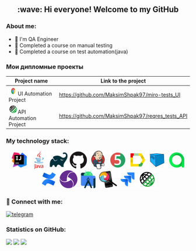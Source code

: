 <h2 align="center">:wave: Hi everyone! Welcome to my GitHub</h2>


### About me:

- 💼 I'm QA Engineer
- :green_book: Completed a course on manual testing
- :green_book: Completed a course on test automation(java)

### Мои дипломные проекты

| Project name                                                                                | Link to the project                                         |
|------------------------------------------------------------------------------------------------------------|----------------------------------------------------------|
| <img src="images/Chrome.svg" width="25" height="25"  alt="Chrome"/>UI Automation Project              | https://github.com/MaksimShpak97/miro-tests_UI           |
| <img src="images/Rest-Assured.svg" width="25" height="25"  alt="Rest assured"/>API Automation Project | https://github.com/MaksimShpak97/reqres_tests_API        |


### My technology stack:

<p align="center">  
    <a href="https://www.jetbrains.com/idea/"><img src="images/Idea.png" title="IDEA" width="50" height="50"  alt="IDEA"/></a>
    <a href="https://www.java.com/"><img src="images/Java.svg" title="Java" width="50" height="50"  alt="Java"/></a>
    <a href="https://gradle.org/"><img src="images/Gradle.svg" title="Gradle" width="50" height="50"  alt="Gradle"/></a>
    <a href="https://github.com/"><img src="images/Github.svg" title="GitHub" width="50" height="50"  alt="Github"/></a>
    <a href="https://www.jenkins.io/"><img src="images/Jenkins.svg" title="Jenkins" width="50" height="50"  alt="Jenkins"/></a>
    <a href="https://junit.org/junit5/"><img src="images/JUnit5.svg" title="JUnit5" width="50" height="50"  alt="JUnit 5"/></a>
    <a href="https://github.com/allure-framework/allure2"><img src="images/Allure_Report.svg" title="Allure Report" width="50" height="50"  alt="Allure"/></a>
    <a href="https://aerokube.com/selenoid/"><img src="images/Selenoid.svg" title="Selenoid" width="50" height="50"  alt="Selenoid"/></a>
    <a href="https://qameta.io/"><img src="images/Allure_TestOps.svg" title="Allure TestOps" width="50" height="50"  alt="Allure testOps"/></a>
    <a href="https://www.atlassian.com/ru/software/confluence/"><img src="images/Confluence.svg" title="Confluence" width="50" height="50"  alt="Confluence"/></a>
    <a href="https://appium.io/"><img src="images/Appium.png" title="Appium" width="50" height="50"  alt="Appium"/></a>
    <a href="https://developer.android.com/studio/"><img src="images/Android-Studio.svg" title="Android studio" width="50" height="50"  alt="Android studio"/></a>
    <a href="https://github.com/appium/appium-inspector/"><img src="images/Appium-inspector.png" title="Appium inspector" width="50" height="50"  alt="Appium inspector"/></a>
    <a href="https://www.atlassian.com/ru/software/jira"><img src="images/Jira.svg" title="Jira" width="50" height="50"  alt="Jira"/></a>
    <a href="https://rest-assured.io/"><img src="images/Rest-Assured.svg" title="Rest Assured" width="50" height="50"  alt="Rest Assured"/></a>
  </p>

### :email: Connect with me:

[//]: # ([<img src='https://cdn.jsdelivr.net/npm/simple-icons@3.0.1/icons/linkedin.svg' alt='linkedin' height='30'>]&#40;https://www.linkedin.com/in/maksim-shpak-8422b8245/&#41;)
[//]: # ([<img src='https://cdn.jsdelivr.net/npm/simple-icons@3.0.1/icons/telegram.svg' alt='telegram' height='30'>]&#40;https://t.me/WarnerBrotherss&#41;)
[<img src='https://cdn.icon-icons.com/icons2/2429/PNG/128/telegram_logo_icon_147228.png' alt='telegram' height='42'>](https://t.me/WarnerBrotherss)

### Statistics on GitHub:


![](https://github-profile-summary-cards.vercel.app/api/cards/profile-details?username=MaksimShpak97&theme=radical)
![](https://github-profile-summary-cards.vercel.app/api/cards/stats?username=MaksimShpak97&theme=radical)
![](https://github-profile-summary-cards.vercel.app/api/cards/productive-time?username=MaksimShpak97&theme=radical)
  
